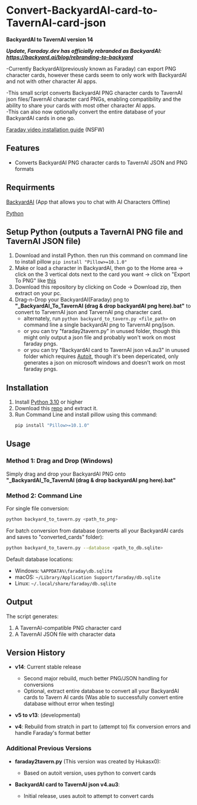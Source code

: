 # Convert-BackyardAI-card-to-TavernAI-card-json
**BackyardAI to TavernAI version 14**  

***Update, Faraday.dev has officially rebranded as BackyardAI: https://backyard.ai/blog/rebranding-to-backyard***

-Currently BackyardAI(previously known as Faraday) can export PNG character cards, however these cards seem to only work with BackyardAI and not with other character AI apps.  

-This small script converts BackyardAI PNG character cards to TavernAI json files/TavernAI character card PNGs, enabling compatibility and the ability to share your cards with most other character AI apps.  
-This can also now optionally convert the entire database of your BackyardAI cards in one go.  

[Faraday video installation guide](https://www.youtube.com/watch?v=i_vM8T-oXSw) (NSFW)

## Features

- Converts BackyardAI PNG character cards to TavernAI JSON and PNG formats

## Requirments

[BackyardAI](https://desktop.backyard.ai/) (App that allows you to chat with AI Characters Offline)

[Python](https://www.python.org/)

## Setup Python (outputs a TavernAI PNG file and TavernAI JSON file)

1) Download and install Python. then run this command on command line to install pillow `pip install "Pillow>=10.1.0"`
2) Make or load a character in BackyardAI, then go to the Home area -> click on the 3 vertical dots next to the card you want -> click on "Export To PNG" like [this](https://files.catbox.moe/i7zusw.png)
3) Download this repository by clicking on Code -> Download zip, then extract on your pc.
4) Drag-n-Drop your BackyardAI(Faraday) png to **"_BackyardAI_To_TavernAI (drag & drop backyardAI png here).bat"** to convert to TarvernAI json and TarvernAI png character card.
   - alternately, run `python backyard_to_tavern.py <file_path>` on command line a single backyardAI png to TarvernAI png/json.
   - or you can try "faraday2tavern.py" in unused folder, though this might only output a json file and probably won't work on most faraday pngs.
   - or you can try "BackyardAI card to TavernAI json v4.au3" in unused folder which requires [Autoit](https://www.autoitscript.com/cgi-bin/getfile.pl?autoit3/autoit-v3-setup.zip), though it's been depericated, only generates a json on microsoft windows and doesn't work on most faraday pngs.

## Installation

1. Install [Python 3.10](https://www.python.org/downloads/release/python-3106/) or higher
2. Download this [repo](https://github.com/EliseWindbloom/Convert-BackyardAI-card-to-TavernAI-png-json/archive/refs/heads/main.zip) and extract it.
3. Run Command Line and install pillow using this command:
   ```bash
   pip install "Pillow>=10.1.0"
   ```

## Usage

### Method 1: Drag and Drop (Windows)
Simply drag and drop your BackyardAI PNG onto **"_BackyardAI_To_TavernAI (drag & drop backyardAI png here).bat"**

### Method 2: Command Line

For single file conversion:
```bash
python backyard_to_tavern.py <path_to_png>
```

For batch conversion from database (converts all your BackyardAI cards and saves to "converted_cards" folder):
```bash
python backyard_to_tavern.py --database <path_to_db.sqlite>
```

Default database locations:
- Windows: `%APPDATA%\faraday\db.sqlite`
- macOS: `~/Library/Application Support/faraday/db.sqlite`
- Linux: `~/.local/share/faraday/db.sqlite`

## Output

The script generates:
1. A TavernAI-compatible PNG character card
2. A TavernAI JSON file with character data

## Version History

- **v14**: Current stable release
  - Second major rebuild, much better PNG/JSON handling for conversions
  - Optional, extract entire database to convert all your BackyardAI cards to Tavern AI cards (Was able to successfully convert entire database without error when testing)

- **v5 to v13**: (developmental)
  
- **v4**: Rebuild from stratch in part to (attempt to) fix conversion errors and handle Faraday's format better

### Additional Previous Versions
- **faraday2tavern.py** (This version was created by Hukasx0):
   - Based on autoit version, uses python to convert cards
 
- **BackyardAI card to TavernAI json v4.au3**:
   - Initial release, uses autoit to attempt to convert cards
